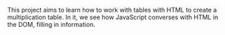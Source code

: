 This project aims to learn how to work with tables with HTML to create a multiplication table. In it, we see how JavaScript converses with HTML in the DOM, filling in information.
